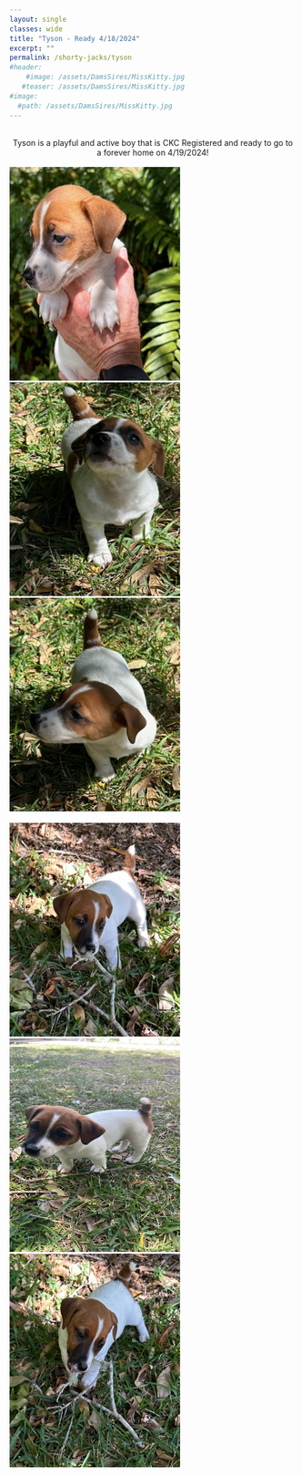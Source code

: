```yaml
---
layout: single
classes: wide
title: "Tyson - Ready 4/18/2024"
excerpt: ""
permalink: /shorty-jacks/tyson
#header: 
    #image: /assets/DamsSires/MissKitty.jpg
   #teaser: /assets/DamsSires/MissKitty.jpg
#image:
  #path: /assets/DamsSires/MissKitty.jpg
---
```

 <br>
 <center>Tyson is a playful and active boy that is CKC Registered and ready to go to a forever home on 4/19/2024!</center>
<br>
 <img src="/assets/Litter1/Tyson 1.jpg" alt="Ace1" style="width:300px;height:375px;">
 <img src="/assets/Litter1/Tyson 2.jpg" alt="Ace1" style="width:300px;height:375px;">
 <img src="/assets/Litter1/Tyson 4.jpg" alt="Ace1" style="width:300px;height:375px;">
 <br>
 <br>
 <img src="/assets/Litter1/Tyson 6.jpg" alt="Ace1" style="width:300px;height:375px;">
 <img src="/assets/Litter1/Tyson2.jpg" alt="Ace1" style="width:300px;height:375px;">
 <img src="/assets/Litter1/Tyson 7.jpg" alt="Ace1" style="width:300px;height:375px;">
